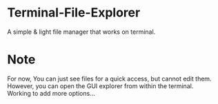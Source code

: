 # Terminal-File-Explorer
A simple &amp; light file manager that works on terminal.

# Note
For now, You can just see files for a quick access, but cannot edit them. <br />
However, you can open the GUI explorer from within the terminal. <br />
Working to add more options...

